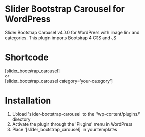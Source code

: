 # Slider Bootstrap Carousel for WordPress

Slider Bootstrap Carousel v4.0.0 for WordPress with image link and categories. This plugin imports Bootstrap 4 CSS and JS

# Shortcode
[slider_bootstrap_carousel] 
<br/>or<br/>
[slider_bootstrap_carousel category='your-category']

# Installation

1. Upload 'slider-bootstrap-carousel' to the '/wp-content/plugins/' directory
2. Activate the plugin through the 'Plugins' menu in WordPress
3. Place '[slider_bootstrap_carousel]' in your templates